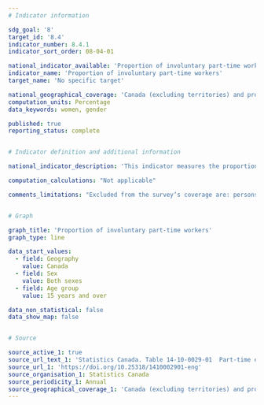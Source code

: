 ```yaml
---
# Indicator information

sdg_goal: '8'
target_id: '8.4'
indicator_number: 8.4.1
indicator_sort_order: 08-04-01

national_indicator_available: 'Proportion of involuntary part-time workers'
indicator_name: 'Proportion of involuntary part-time workers'
target_name: 'No specific target'

national_geographical_coverage: 'Canada (excluding territories) and provinces' 
computation_units: Percentage
data_keywords: women, gender

published: true
reporting_status: complete


# Indicator definition and additional information

national_indicator_description: 'This indicator measures the proportion of involuntary part-time workers. The rate of involuntary part-time workers can be derived in different ways. The one used for this indicator is based on all involuntary part-time workers, whether they looked for full-time work or not. The rate is then presented as the number of involuntary part-timers as a share of the part-time employed.'

computation_calculations: "Not applicable"

comments_limitations: "Excluded from the survey’s coverage are: persons living on reserves and other Aboriginal settlements in the provinces; the institutionalized population, and households in extremely remote areas with very low population density."


# Graph

graph_title: 'Proportion of involuntary part-time workers'
graph_type: line

data_start_values:
  - field: Geography
    value: Canada
  - field: Sex
    value: Both sexes
  - field: Age group
    value: 15 years and over

data_non_statistical: false
data_show_map: false


# Source

source_active_1: true
source_url_text_1: 'Statistics Canada. Table 14-10-0029-01  Part-time employment by reason, annual'
source_url_1: 'https://doi.org/10.25318/1410002901-eng'
source_organisation_1: Statistics Canada
source_periodicity_1: Annual
source_geographical_coverage_1: 'Canada (excluding territories) and provinces'
---
```

